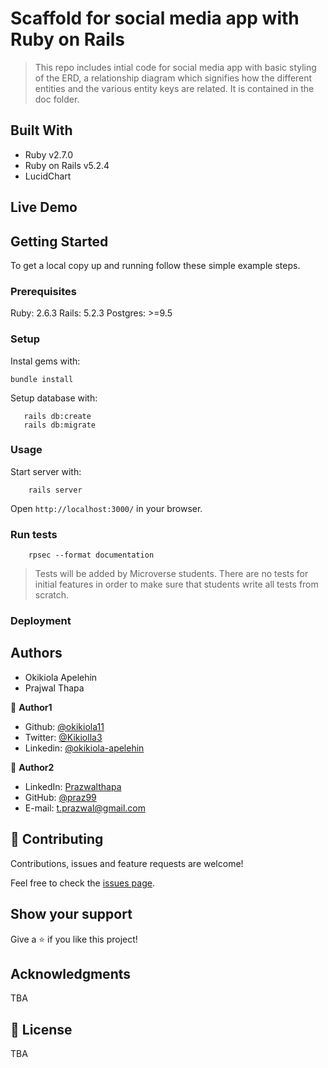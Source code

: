# Scaffold for social media app with Ruby on Rails

> This repo includes intial code for social media app with basic styling of the ERD, a relationship diagram which signifies how the different entities and the various entity keys are related. It is contained in the doc folder. 

## Built With

- Ruby v2.7.0
- Ruby on Rails v5.2.4
- LucidChart

## Live Demo



## Getting Started

To get a local copy up and running follow these simple example steps.

### Prerequisites

Ruby: 2.6.3
Rails: 5.2.3
Postgres: >=9.5

### Setup

Instal gems with:

```
bundle install
```

Setup database with:

```
   rails db:create
   rails db:migrate
```



### Usage

Start server with:

```
    rails server
```

Open `http://localhost:3000/` in your browser.

### Run tests

```
    rpsec --format documentation
```

> Tests will be added by Microverse students. There are no tests for initial features in order to make sure that students write all tests from scratch.

### Deployment


## Authors
- Okikiola Apelehin
- Prajwal Thapa

👤 **Author1**

- Github: [@okikiola11](https://github.com/okikiola11)
- Twitter: [@Kikiolla3](https://twitter.com/Kikiolla3)
- Linkedin: [@okikiola-apelehin](https://www.linkedin.com/in/okikiola-apelehin-459008122/)

👤 **Author2**
- LinkedIn: [Prazwalthapa](www.linkedin.com/in/prazwal-thapa/) 
- GitHub: [@praz99](https://github.com/praz99)
- E-mail: t.prazwal@gmail.com 

## 🤝 Contributing

Contributions, issues and feature requests are welcome!

Feel free to check the [issues page](https://github.com/okikiola11/ror-social_scaffold/issues).

## Show your support

Give a ⭐️ if you like this project!

## Acknowledgments

TBA

## 📝 License

TBA

